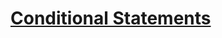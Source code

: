 # [Conditional Statements](https://www.hackerrank.com/challenges/c-tutorial-conditional-if-else/problem)